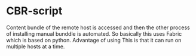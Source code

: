 # CBR-script
Content bundle of the remote host is accessed and then the other process of installing manual bunddle is automated.
So basically this uses Fabric which is based on python.
Advantage of using This is that it can run on multiple hosts at a time.
